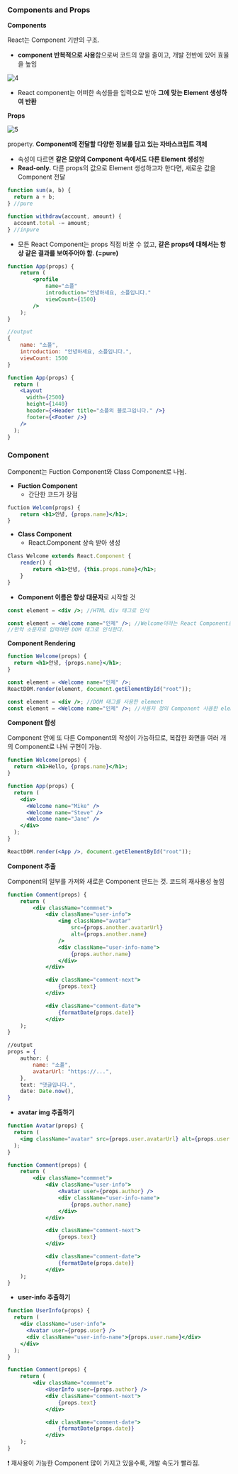 ### **Components and Props**

**Components**

React는 Component 기반의 구조.

- **component 반복적으로 사용**함으로써 코드의 양을 줄이고, 개발 전반에 있어 효율을 높임

![4](https://github.com/incrying/React-study/assets/114045826/23f55c2d-871d-4ea4-b0a4-7a8951d6cf6b)

- React component는 어떠한 속성들을 입력으로 받아 **그에 맞는 Element 생성하여 반환**

**Props**

![5](https://github.com/incrying/React-study/assets/114045826/82880b23-0f50-42b1-acbf-916a747794ae)

property. **Component에 전달할 다양한 정보를 담고 있는 자바스크립트 객체**

- 속성이 다르면 **같은 모양의 Component 속에서도 다른 Element 생성**함
- **Read-only.** 다른 props의 값으로 Element 생성하고자 한다면, 새로운 값을 Component 전달

```jsx
function sum(a, b) {
  return a + b;
} //pure
```

```jsx
function withdraw(account, amount) {
  account.total -= amount;
} //inpure
```

- 모든 React Component는 props 직접 바꿀 수 없고, **같은 props에 대해서는 항상 같은 결과를 보여주어야 함. (=pure)**

```jsx
function App(props) {
	return (
		<profile
			name="소플"
			introduction="안녕하세요, 소플입니다."
			viewCount={1500}
		/>
	);
}

//output
{
	name: "소플",
	introduction: "안녕하세요, 소플입니다.",
	viewCount: 1500
}
```

```jsx
function App(props) {
  return (
    <Layout
      width={2500}
      height={1440}
      header={<Header title="소플의 블로그입니다." />}
      footer={<Footer />}
    />
  );
}
```

### Component

Component는 Fuction Component와 Class Component로 나뉨.

- **Fuction Component**
  - 간단한 코드가 장점

```jsx
fuction Welcom(props) {
	return <h1>안녕, {props.name}</h1>;
}
```

- **Class Component**
  - React.Component 상속 받아 생성

```jsx
Class Welcome extends React.Component {
	render() {
		return <h1>안녕, {this.props.name}</h1>;
	}
}
```

- **Component 이름은 항상 대문자**로 시작할 것

```jsx
const element = <div />; //HTML div 태그로 인식
```

```jsx
const element = <Welcome name="인제" />; //Welcome이라는 React Component로 인식
//만약 소문자로 입력하면 DOM 태그로 인식한다.
```

**Component Rendering**

```jsx
function Welcome(props) {
  return <h1>안녕, {props.name}</h1>;
}

const element = <Welcome name="인제" />;
ReactDOM.render(element, document.getElementById("root"));

const element = <div />; //DOM 태그를 사용한 element
const element = <Welcome name="인제" />; //사용자 정의 Component 사용한 element
```

**Component 합성**

Component 안에 또 다른 Component의 작성이 가능하므로, 복잡한 화면을 여러 개의 Component로 나눠 구현이 가능.

```jsx
function Welcome(props) {
  return <h1>Hello, {props.name}</h1>;
}

function App(props) {
  return (
    <div>
      <Welcome name="Mike" />
      <Welcome name="Steve" />
      <Welcome name="Jane" />
    </div>
  );
}

ReactDOM.render(<App />, document.getElementById("root"));
```

**Component 추출**

Component의 일부를 가져와 새로운 Component 만드는 것. 코드의 재사용성 높임

```jsx
function Comment(props) {
	return (
		<div className="commnet">
			<div className="user-info">
				<img className="avatar"
					src={props.another.avatarUrl}
					alt={props.another.name}
				/>
				<div className="user-info-name">
					{props.author.name}
				</div>
			</div>

			<div className="comment-next">
				{props.text}
			</div>

			<div className="comment-date">
				{formatDate(props.date)}
			</div>
	);
}

//output
props = {
	author: {
		name: "소플",
		avatarUrl: "https://...",
	},
	text: "댓글입니다.",
	date: Date.now(),
}
```

- **avatar img 추출하기**

```jsx
function Avatar(props) {
  return (
    <img className="avatar" src={props.user.avatarUrl} alt={props.user.name} />
  );
}
```

```jsx
function Comment(props) {
	return (
		<div className="commnet">
			<div className="user-info">
				<Avatar user={props.author} />
				<div className="user-info-name">
					{props.author.name}
				</div>
			</div>

			<div className="comment-next">
				{props.text}
			</div>

			<div className="comment-date">
				{formatDate(props.date)}
			</div>
	);
}
```

- **user-info 추출하기**

```jsx
function UserInfo(props) {
  return (
    <div className="user-info">
      <Avatar user={props.user} />
      <div className="user-info-name">{props.user.name}</div>
    </div>
  );
}
```

```jsx
function Comment(props) {
	return (
		<div className="commnet">
			<UserInfo user={props.author} />
			<div className="comment-next">
				{props.text}
			</div>

			<div className="comment-date">
				{formatDate(props.date)}
			</div>
	);
}
```

<aside>
❗ 재사용이 가능한 Component 많이 가지고 있을수록, 개발 속도가 빨라짐.

</aside>
